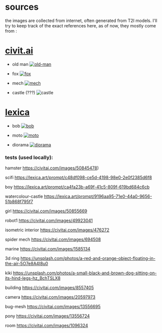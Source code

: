 # sources

the images are collected from internet, often generated from T2I models.
I'll try to keep track of the exact references here, as of now, they mostly come from :
<div style="width:50vw; ">

# [civit.ai](https://civitai.com/)

* old man
[![old-man](./old-man.jpg)](https://civitai.com/images/19605420)

* fox
[![fox](./fox.jpg)](https://civitai.com/images/2024422)

* mech
[![mech](./mech.png)](https://civitai.com/images/37815)

* castle (???)
![castle](./castle.jpeg)

# [lexica](https://lexica.art/)

* bob [![bob](./bob.jpg)](https://lexica.art/prompt/7e45b698-2a6d-4e18-a8b8-1fe997e18794)

* moto [![moto](./moto.webp)](https://lexica.art/prompt/ca1014d6-9ada-4034-aaf0-cdf164b31903)

* diorama [![diorama](./diorama.jpg)](https://lexica.art/prompt/da05c0a4-9283-47eb-89cc-9b7b5f7b723e)
</div>

### tests (used locally):

hamster https://civitai.com/images/50845478)

scifi https://lexica.art/prompt/c48df098-ce5d-4198-98e0-2e0f2385d6f8

boy https://lexica.art/prompt/ca4fa23b-a69f-41c5-809f-619bd684c6cb

watercolour-castle https://lexica.art/prompt/9196aa95-71e0-44a0-9656-51b868f795f7

girl https://civitai.com/images/50855669

robot1 https://civitai.com/images/49923041

isometric interior https://civitai.com/images/476272

spider mech https://civitai.com/images/694508

marine https://civitai.com/images/1585134

3d ring https://unsplash.com/photos/a-red-and-orange-object-floating-in-the-air-5O7e8A4I8u0

kiki https://unsplash.com/photos/a-small-black-and-brown-dog-sitting-on-its-hind-legs-hz_BchTSLX8

building https://civitai.com/images/8557405

camera https://civitai.com/images/20597973

bug-mesh https://civitai.com/images/13556695

pony https://civitai.com/images/13556724

room https://civitai.com/images/1096324